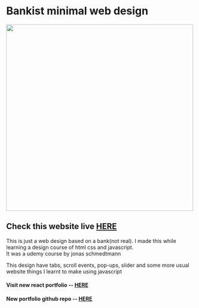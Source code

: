 # Bankist minimal web design

<img width='500px' src='https://github.com/ParallelXL/bankist-website/assets/134038947/0eda6a13-a888-4284-b13d-88c7370463d3' />

<h2>Check this website live <a href='https://minimal-bankist.netlify.app' target="_blank">HERE</a></h2>

This is just a web design based on a bank(not real). I made this while learning a design course of html css and javascript. <br>
It was a udemy course by jonas schmedtmann <br>


This design have tabs, scroll events, pop-ups, slider and some more usual website things I learnt to make using javascript

<h4>Visit new react portfolio -- <a href='https://parallelxl.netlify.app/' target="_blank">HERE</a></h4>
<h4>New portfolio github repo -- <a href='https://parallelxl.netlify.app/' target="_blank">HERE</a></h4>
